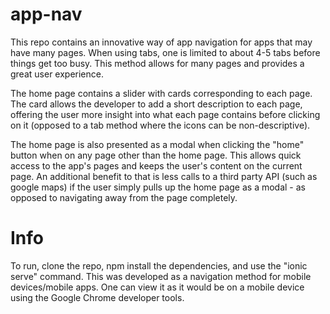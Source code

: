 # app-nav
This repo contains an innovative way of app navigation for apps that may have many pages.  When using tabs, one is limited to about 4-5 tabs before things get too busy.  This method allows for many pages and provides a great user experience.

The home page contains a slider with cards corresponding to each page.  The card allows the developer to add a short description to each page, offering the user more insight into what each page contains before clicking on it (opposed to a tab method where the icons can be non-descriptive).  

The home page is also presented as a modal when clicking the "home" button when on any page other than the home page.  This allows quick access to the app's pages and keeps the user's content on the current page.  An additional benefit to that is less calls to a third party API (such as google maps) if the user simply pulls up the home page as a modal - as opposed to navigating away from the page completely.

# Info
To run, clone the repo, npm install the dependencies, and use the "ionic serve" command.
This was developed as a navigation method for mobile devices/mobile apps.  One can view it as it would be on a mobile device using the Google Chrome developer tools.

